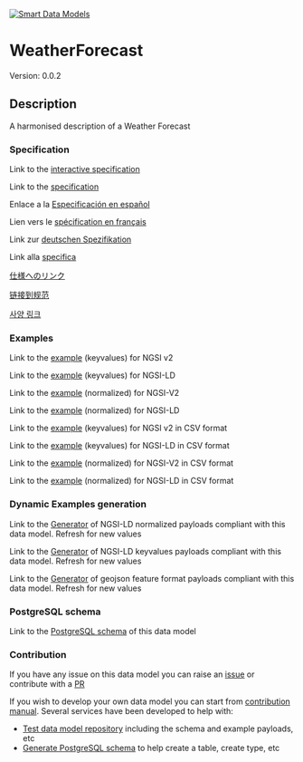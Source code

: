 [![Smart Data Models](https://smartdatamodels.org/wp-content/uploads/2022/01/SmartDataModels_logo.png "Logo")](https://smartdatamodels.org)
# WeatherForecast
Version: 0.0.2

## Description 

A harmonised description of a Weather Forecast
### Specification

Link to the [interactive specification](https://swagger.lab.fiware.org/?url=https://smart-data-models.github.io/dataModel.Weather/WeatherForecast/swagger.yaml)

Link to the [specification](https://github.com/smart-data-models/dataModel.Weather/blob/master/WeatherForecast/doc/spec.md)

Enlace a la [Especificación en español](https://github.com/smart-data-models/dataModel.Weather/blob/master/WeatherForecast/doc/spec_ES.md)

Lien vers le [spécification en français](https://github.com/smart-data-models/dataModel.Weather/blob/master/WeatherForecast/doc/spec_FR.md)

Link zur [deutschen Spezifikation](https://github.com/smart-data-models/dataModel.Weather/blob/master/WeatherForecast/doc/spec_DE.md)

Link alla [specifica](https://github.com/smart-data-models/dataModel.Weather/blob/master/WeatherForecast/doc/spec_IT.md)

[仕様へのリンク](https://github.com/smart-data-models/dataModel.Weather/blob/master/WeatherForecast/doc/spec_JA.md)

[链接到规范](https://github.com/smart-data-models/dataModel.Weather/blob/master/WeatherForecast/doc/spec_ZH.md)

[사양 링크](https://github.com/smart-data-models/dataModel.Weather/blob/master/WeatherForecast/doc/spec_KO.md)
### Examples

Link to the [example](https://smart-data-models.github.io/dataModel.Weather/WeatherForecast/examples/example.json) (keyvalues) for NGSI v2

Link to the [example](https://smart-data-models.github.io/dataModel.Weather/WeatherForecast/examples/example.jsonld) (keyvalues) for NGSI-LD

Link to the [example](https://smart-data-models.github.io/dataModel.Weather/WeatherForecast/examples/example-normalized.json) (normalized) for NGSI-V2

Link to the [example](https://smart-data-models.github.io/dataModel.Weather/WeatherForecast/examples/example-normalized.jsonld) (normalized) for NGSI-LD

Link to the [example](https://github.com/smart-data-models/dataModel.Weather/blob/master/WeatherForecast/examples/example.json.csv) (keyvalues) for NGSI v2 in CSV format

Link to the [example](https://github.com/smart-data-models/dataModel.Weather/blob/master/WeatherForecast/examples/example.jsonld.csv) (keyvalues) for NGSI-LD in CSV format

Link to the [example](https://github.com/smart-data-models/dataModel.Weather/blob/master/WeatherForecast/examples/example-normalized.json.csv) (normalized) for NGSI-V2 in CSV format

Link to the [example](https://github.com/smart-data-models/dataModel.Weather/blob/master/WeatherForecast/examples/example-normalized.jsonld.csv) (normalized) for NGSI-LD in CSV format
### Dynamic Examples generation

Link to the [Generator](https://smartdatamodels.org/extra/ngsi-ld_generator.php?schemaUrl=https://raw.githubusercontent.com/smart-data-models/dataModel.Weather/master/WeatherForecast/schema.json&email=info@smartdatamodels.org) of NGSI-LD normalized payloads compliant with this data model. Refresh for new values

Link to the [Generator](https://smartdatamodels.org/extra/ngsi-ld_generator_keyvalues.php?schemaUrl=https://raw.githubusercontent.com/smart-data-models/dataModel.Weather/master/WeatherForecast/schema.json&email=info@smartdatamodels.org) of NGSI-LD keyvalues payloads compliant with this data model. Refresh for new values

Link to the [Generator](https://smartdatamodels.org/extra/geojson_features_generator.php?schemaUrl=https://raw.githubusercontent.com/smart-data-models/dataModel.Weather/master/WeatherForecast/schema.json&email=info@smartdatamodels.org) of geojson feature format payloads compliant with this data model. Refresh for new values
### PostgreSQL schema

Link to the [PostgreSQL schema](https://github.com/smart-data-models/dataModel.Weather/blob/master/WeatherForecast/schema.sql) of this data model
### Contribution

 If you have any issue on this data model you can raise an [issue](https://github.com/smart-data-models/dataModel.Weather/issues)  or contribute with a [PR](https://github.com/smart-data-models/dataModel.Weather/pulls)

 If you wish to develop your own data model you can start from [contribution manual](https://bit.ly/contribution_manual). Several services have been developed to help with: 
 - [Test data model repository](https://smartdatamodels.org/index.php/data-models-contribution-api/) including the schema and example payloads, etc
 - [Generate PostgreSQL schema](https://smartdatamodels.org/index.php/sql-service/) to help create a table, create type, etc